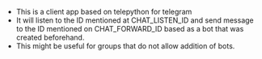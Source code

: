 * This is a client app based on telepython for telegram
* It will listen to the ID mentioned at CHAT_LISTEN_ID and send message to the ID mentioned on CHAT_FORWARD_ID based as a bot that was created beforehand. 
* This might be useful for groups that do not allow addition of bots.

